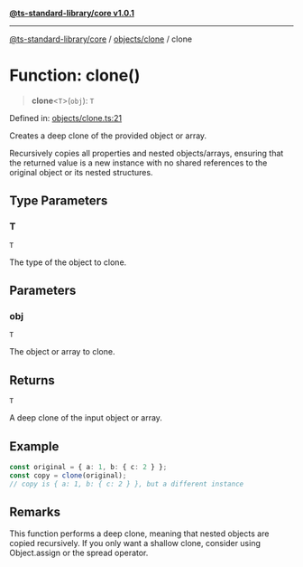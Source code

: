 [**@ts-standard-library/core v1.0.1**](../../../README.md)

***

[@ts-standard-library/core](../../../modules.md) / [objects/clone](../README.md) / clone

# Function: clone()

> **clone**\<`T`\>(`obj`): `T`

Defined in: [objects/clone.ts:21](https://github.com/gabaudette/ts-stdlib/blob/7333da76bc775fbabd0907ad8519b912cfc2fe26/packages/core/src/objects/clone.ts#L21)

Creates a deep clone of the provided object or array.

Recursively copies all properties and nested objects/arrays,
ensuring that the returned value is a new instance with no shared references
to the original object or its nested structures.

## Type Parameters

### T

`T`

The type of the object to clone.

## Parameters

### obj

`T`

The object or array to clone.

## Returns

`T`

A deep clone of the input object or array.

## Example

```ts
const original = { a: 1, b: { c: 2 } };
const copy = clone(original);
// copy is { a: 1, b: { c: 2 } }, but a different instance
```

## Remarks

This function performs a deep clone, meaning that nested objects are copied recursively.
If you only want a shallow clone, consider using Object.assign or the spread operator.
